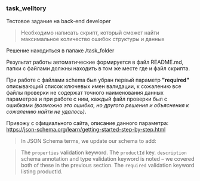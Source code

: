### task_welltory

Тестовое задание на back-end developer

> Необходимо написать скрипт, который сможет найти максимальное количество ошибок структуры и данных

Решение находиться в папаке /task_folder

Результат работы автоматические формируется в файл README.md, папки с файлами должны находить в том же месте где 
и файл скрипта. 

При работе с файлами schema был убран первый параметр **"required"** описывающий список ключевых
имен валидации, к сожалению все файлы проверки не содержат точного наименования
данных параметров и при работе с ним, каждый файл проверки был с ошибками *(возможно это ошибка,
но другого решения и объяснения к сожалению найти не удалось)*.

Привожу с официального сайта, описание данного параметра:
https://json-schema.org/learn/getting-started-step-by-step.html

> In JSON Schema terms, we update our schema to add:

> The ``properties`` validation keyword.
The ``productId`` key.
``description`` schema annotation and type validation keyword is noted – we covered both of these in the previous section.
The ``required`` validation keyword listing productId.

